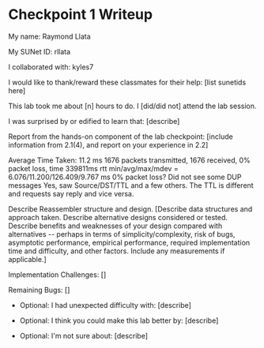 Checkpoint 1 Writeup
====================

My name: Raymond Llata

My SUNet ID: rllata

I collaborated with: kyles7

I would like to thank/reward these classmates for their help: [list sunetids here]

This lab took me about [n] hours to do. I [did/did not] attend the lab session.

I was surprised by or edified to learn that: [describe]

Report from the hands-on component of the lab checkpoint: [include
information from 2.1(4), and report on your experience in 2.2]

Average Time Taken: 11.2 ms
1676 packets transmitted, 1676 received, 0% packet loss, time 339811ms
rtt min/avg/max/mdev = 6.076/11.200/126.409/9.767 ms
0% packet loss?
Did not see some DUP messages
Yes, saw Source/DST/TTL and a few others.
The TTL is different and requests say reply and vice versa.


Describe Reassembler structure and design. [Describe data structures and
approach taken. Describe alternative designs considered or tested.
Describe benefits and weaknesses of your design compared with
alternatives -- perhaps in terms of simplicity/complexity, risk of
bugs, asymptotic performance, empirical performance, required
implementation time and difficulty, and other factors. Include any
measurements if applicable.]

Implementation Challenges:
[]

Remaining Bugs:
[]

- Optional: I had unexpected difficulty with: [describe]

- Optional: I think you could make this lab better by: [describe]

- Optional: I'm not sure about: [describe]
